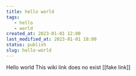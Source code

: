 ```yaml
---
title: hello world
tags: 
   - hello
   - world
created_at: 2023-01-01 12:00
last_modified_at: 2023-01-01 18:00
status: publish
slug: hello-world
---
```

Hello world
This wiki link does no exist [[fake link]]
